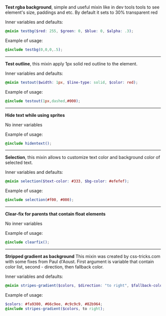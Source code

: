 **Test rgba background**, simple and useful mixin like in dev tools tools to see element's size, paddings and etc. By default it sets to 30% transparent red

Inner variables and defaults:
```scss
@mixin testbg($red: 255, $green: 0, $blue: 0, $alpha: .3);
```
Example of usage: 
```scss
@include testbg(0,0,0,.5);
```
---
**Test outline**, this mixin apply 1px solid red outline to the element.

Inner variables and defaults: 
```scss
@mixin testout($width: 1px, $line-type: solid, $color: red);
```
Example of usage: 
```scss
@include testout(1px,dashed,#000);
```
---
**Hide text while using sprites**

No inner variables

Example of usage: 
```scss
@include hidentext();
```
---
**Selection**, this mixin allows to customize text color and background color of selected text.

Inner variables and defaults: 
```scss
@mixin selection($text-color: #333, $bg-color: #efefef);
```
Example of usage: 
```scss
@include selection(#f00, #000);
```
---
**Clear-fix for parents that contain float elements**

No inner variables

Example of usage: 
```scss
@include clearfix();
```
---
**Stripped gradient as background** This mixin was created by css-tricks.com with some fixes from Paul d'Aoust. First argument is variable that contain color list, second - direction, then fallback color.

Inner variables and defaults: 
```scss
@mixin stripes-gradient($colors, $direction: "to right", $fallback-color: #fff)
```
Example of usage:
```scss
$colors: #fa9300, #66c9ee, #c9c9c9, #82b964;
@include stripes-gradient($colors, to right);
```